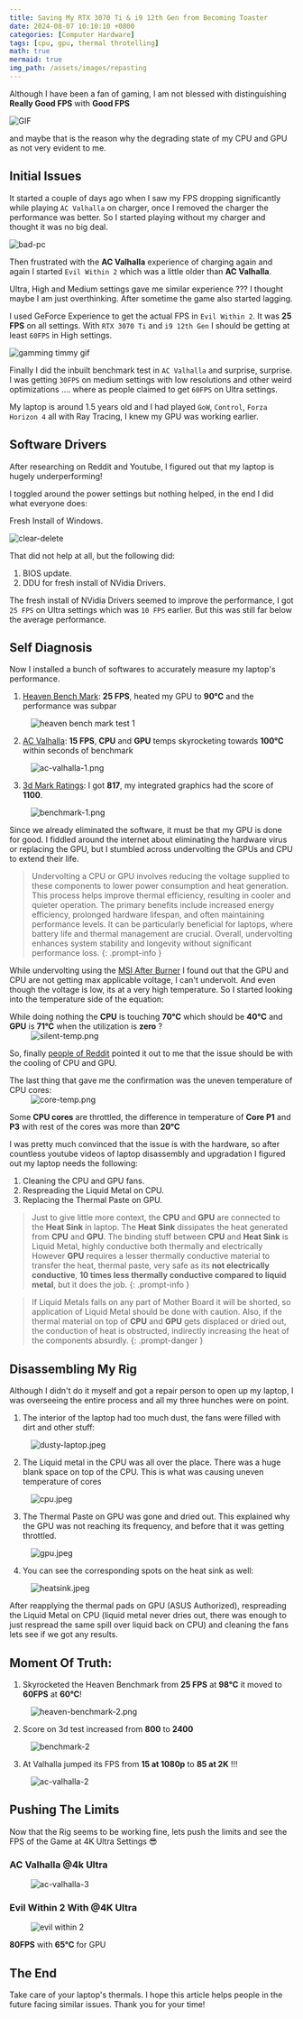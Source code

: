 ```yaml
---
title: Saving My RTX 3070 Ti & i9 12th Gen from Becoming Toaster 
date: 2024-08-07 10:10:10 +0800
categories: [Computer Hardware]
tags: [cpu, gpu, thermal throtelling]
math: true
mermaid: true
img_path: /assets/images/repasting
---
```


Although I have been a fan of gaming, I am not blessed with distinguishing **Really Good FPS** with **Good FPS** 

<img src="ken-jeong-what.gif" alt="GIF" />

and maybe that is the reason why the degrading state of my CPU and GPU as not very evident to me. 

## Initial Issues

It started a couple of days ago when I saw my FPS dropping significantly while playing `AC Valhalla` on charger, once I removed the charger the performance was better. So I started playing without my charger and thought it was no big deal.

<img src="bad-pc-pc-on-fire.gif" alt="bad-pc" />

Then frustrated with the **AC Valhalla** experience of charging again and again I started `Evil Within 2` which was a little older than **AC Valhalla**.

Ultra, High and Medium settings gave me similar experience ??? I thought maybe I am just overthinking. After sometime the game also started lagging. 

I used GeForce Experience to get the actual FPS in `Evil Within 2`. It was **25 FPS** on all settings. With `RTX 3070 Ti` and `i9 12th Gen` I should be getting at least `60FPS` in High settings.

<img src="gaming-timmy-turner.gif" alt="gamming timmy gif" />

Finally I did the inbuilt benchmark test in `AC Valhalla` and surprise, surprise. I was getting `30FPS` on medium settings with low resolutions and other weird optimizations .... where as people claimed to get `60FPS` on Ultra settings.

My laptop is around 1.5 years old and I had played `GoW`, `Control`, `Forza Horizon 4` all with Ray Tracing, I knew my GPU was working earlier.

## Software Drivers

After researching on Reddit and Youtube, I figured out that my laptop is hugely underperforming!

I toggled around the power settings but nothing helped, in the end I did what everyone does:

Fresh Install of Windows.

<img src="clear-delete.gif" alt="clear-delete" />

That did not help at all, but the following did:

1. BIOS update.
2. DDU for fresh install of NVidia Drivers.

The fresh install of NVidia Drivers seemed to improve the performance, I got `25 FPS` on Ultra settings which was `10 FPS` earlier. But this was still far below the average performance.

## Self Diagnosis

Now I installed a bunch of softwares to accurately measure my laptop's performance.

1. [Heaven Bench Mark](https://benchmark.unigine.com/heaven): **25 FPS**, heated my GPU to **90&deg;C** and the performance was subpar

<img style="max-width: 85%; margin: 0 auto; display: block;" src="heaven-benchmark-1.png" alt="heaven bench mark test 1" />

2. [AC Valhalla](https://store.steampowered.com/app/2208920/Assassins_Creed_Valhalla/): **15 FPS**, **CPU** and **GPU** temps skyrocketing towards **100&deg;C** within seconds of benchmark

<img style="max-width: 85%; margin: 0 auto; display: block;" src="ac-valhalla-1.png" alt="ac-valhalla-1.png" />

3. [3d Mark Ratings](https://www.3dmark.com/): I got **817**, my integrated graphics had the score of **1100**.

<img style="max-width: 85%; margin: 0 auto; display: block;" src="benchmark-1.png" alt="benchmark-1.png">

Since we already eliminated the software, it must be that my GPU is done for good. I fiddled around the internet about eliminating the hardware virus or replacing the GPU, but I stumbled across undervolting the GPUs and CPU to extend their life.

> Undervolting a CPU or GPU involves reducing the voltage supplied to these components to lower power consumption and heat generation. This process helps improve thermal efficiency, resulting in cooler and quieter operation. The primary benefits include increased energy efficiency, prolonged hardware lifespan, and often maintaining performance levels. It can be particularly beneficial for laptops, where battery life and thermal management are crucial. Overall, undervolting enhances system stability and longevity without significant performance loss.
{: .prompt-info }

While undervolting using the [MSI After Burner](https://www.msi.com/Landing/afterburner/graphics-cards) I found out that the GPU and CPU are not getting max applicable voltage, I can't undervolt. And even though the voltage is low, its at a very high temperature. So I started looking into the temperature side of the equation:

While doing nothing the **CPU** is touching **70&deg;C** which should be **40&deg;C** and **GPU** is **71&deg;C** when the utilization is **zero** ?
<img style="max-width: 85%; margin: 0 auto; display: block;" src="silent-temp.png" alt="silent-temp.png">

So, finally [people of Reddit](https://www.reddit.com/r/ZephyrusM16/comments/1ekqn0b/zephrusm16_2022_gpu_underperforming_and/?utm_source=share&utm_medium=web3x&utm_name=web3xcss&utm_term=1&utm_content=share_button) pointed it out to me that the issue should be with the cooling of CPU and GPU.

The last thing that gave me the confirmation was the uneven temperature of CPU cores:
<img style="max-width: 85%; margin: 0 auto; display: block;" src="core-temp.png" alt="core-temp.png">

Some **CPU cores** are throttled, the difference in temperature of **Core P1** and **P3** with rest of the cores was more than **20&deg;C**

I was pretty much convinced that the issue is with the hardware, so after countless youtube videos of laptop disassembly and upgradation I figured out my laptop needs the following:

1. Cleaning the CPU and GPU fans.
2. Respreading the Liquid Metal on CPU.
3. Replacing the Thermal Paste on GPU.

> Just to give little more context, the **CPU** and **GPU** are connected to the **Heat Sink** in laptop. The **Heat Sink** dissipates the heat generated from **CPU** and **GPU**. The binding stuff between **CPU** and **Heat Sink** is Liquid Metal, highly conductive both thermally and electrically However **GPU** requires a lesser thermally conductive material to transfer the heat, thermal paste, very safe as its **not electrically conductive**, **10 times less thermally conductive compared to liquid metal**, but it does the job.
{: .prompt-info }

> If Liquid Metals falls on any part of Mother Board it will be shorted, so application of Liquid Metal should be done with caution.
Also, if the thermal material on top of **CPU** and **GPU** gets displaced or dried out, the conduction of heat is obstructed, indirectly increasing the heat of the components absurdly.
{: .prompt-danger }

## Disassembling My Rig

Although I didn't do it myself and got a repair person to open up my laptop, I was overseeing the entire process and all my three hunches were on point.

1. The interior of the laptop had too much dust, the fans were filled with dirt and other stuff:

<img style="max-width: 85%; margin: 0 auto; display: block;" src="dusty-laptop.jpeg" alt="dusty-laptop.jpeg">

2. The Liquid metal in the CPU was all over the place. There was a huge blank space on top of the CPU. This is what was causing uneven temperature of cores

<img style="max-width: 85%; margin: 0 auto; display: block;" src="cpu.jpeg" alt="cpu.jpeg">

3. The Thermal Paste on GPU was gone and dried out. This explained why the GPU was not reaching its frequency, and before that it was getting throttled.

<img style="max-width: 85%; margin: 0 auto; display: block;" src="gpu.jpeg" alt="gpu.jpeg">

4. You can see the corresponding spots on the heat sink as well:

<img style="max-width: 85%; margin: 0 auto; display: block;" src="heatsink.jpeg" alt="heatsink.jpeg">

After reapplying the thermal pads on GPU (ASUS Authorized), respreading the Liquid Metal on CPU (liquid metal never dries out, there was enough to just respread the same spill over liquid back on CPU) and cleaning the fans lets see if we got any results.

## Moment Of Truth:

1. Skyrocketed the Heaven Benchmark from **25 FPS** at **98&deg;C** it moved to **60FPS** at **60&deg;C**!

<img style="max-width: 85%; margin: 0 auto; display: block;" src="heaven-benchmark-2.png" alt="heaven-benchmark-2.png" />

2. Score on 3d test increased from **800** to **2400**

<img style="max-width: 85%; margin: 0 auto; display: block;" src="benchmark-2.png" alt="benchmark-2" />

3. At Valhalla jumped its FPS from **15 at 1080p** to **85 at 2K** !!!

<img style="max-width: 85%; margin: 0 auto; display: block;" src="ac-valhalla-2.png" alt="ac-valhalla-2" />

## Pushing The Limits

Now that the Rig seems to be working fine, lets push the limits and see the FPS of the Game at 4K Ultra Settings 😎

### AC Valhalla @4k Ultra

<img style="max-width: 85%; margin: 0 auto; display: block;" src="ac-valhalla-3.png" alt="ac-valhalla-3" />

### Evil Within 2 With @4K Ultra

<img style="max-width: 85%; margin: 0 auto; display: block;" src="evil-within-2.png" alt="evil within 2" />

**80FPS** with **65&deg;C** for GPU

## The End

Take care of your laptop's thermals. I hope this article helps people in the future facing similar issues. Thank you for your time!